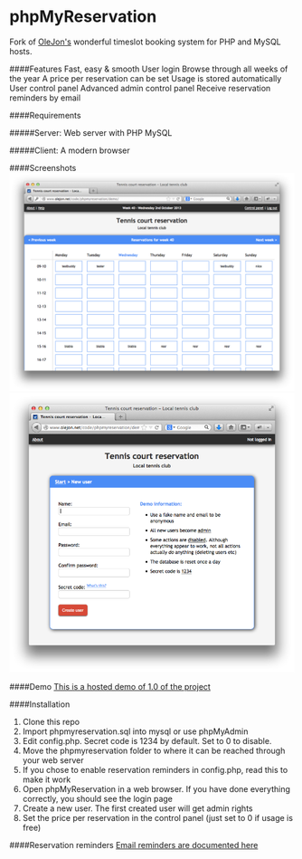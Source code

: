 phpMyReservation
================

Fork of [OleJon's](http://www.olejon.net) wonderful timeslot booking system for PHP and MySQL hosts.


####Features
    Fast, easy & smooth
    User login
    Browse through all weeks of the year
    A price per reservation can be set
    Usage is stored automatically
    User control panel
    Advanced admin control panel
    Receive reservation reminders by email 
    
####Requirements

#####Server:
        Web server with PHP
        MySQL 

#####Client:
        A modern browser 

####Screenshots
![1.0 reservation screen](doc/demo.png "1.0 reservation screen")
![1.0 signup screen](doc/signup.png "1.0 signup screen")

####Demo
[This is a hosted demo of 1.0 of the project](http://www.olejon.net/code/phpmyreservation/?demo)

####Installation
1. Clone this repo
2. Import phpmyreservation.sql into mysql or use phpMyAdmin
3. Edit config.php. Secret code is 1234 by default. Set to 0 to disable.
4. Move the phpmyreservation folder to where it can be reached through your web server
5. If you chose to enable reservation reminders in config.php, read this to make it work
6. Open phpMyReservation in a web browser. If you have done everything correctly, you should see the login page
7. Create a new user. The first created user will get admin rights
8. Set the price per reservation in the control panel (just set to 0 if usage is free) 

####Reservation reminders
[Email reminders are documented here](doc/ReservationReminders.md)
